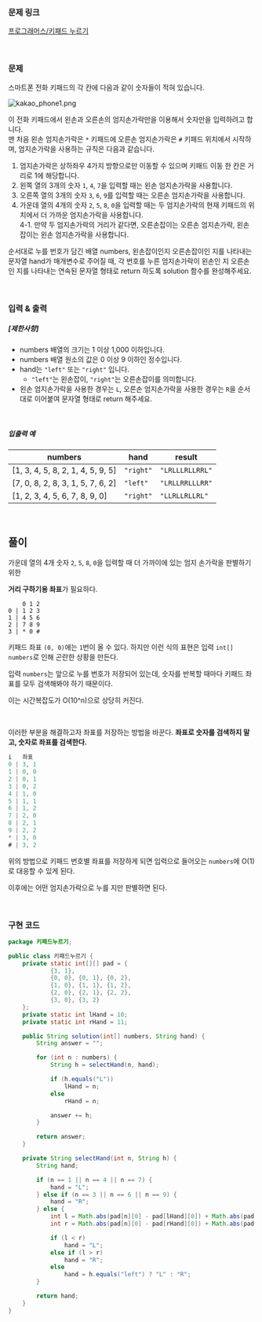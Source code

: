 ### 문제 링크

[프로그래머스/키패드 누르기](https://school.programmers.co.kr/learn/courses/30/lessons/67256)

<br>

### 문제

스마트폰 전화 키패드의 각 칸에 다음과 같이 숫자들이 적혀 있습니다.

![kakao_phone1.png](https://grepp-programmers.s3.ap-northeast-2.amazonaws.com/files/production/4b69a271-5f4a-4bf4-9ebf-6ebed5a02d8d/kakao_phone1.png)

이 전화 키패드에서 왼손과 오른손의 엄지손가락만을 이용해서 숫자만을 입력하려고 합니다.  
맨 처음 왼손 엄지손가락은 `*` 키패드에 오른손 엄지손가락은 `#` 키패드 위치에서 시작하며, 엄지손가락을 사용하는 규칙은 다음과 같습니다.

1. 엄지손가락은 상하좌우 4가지 방향으로만 이동할 수 있으며 키패드 이동 한 칸은 거리로 1에 해당합니다.
2. 왼쪽 열의 3개의 숫자 `1`, `4`, `7`을 입력할 때는 왼손 엄지손가락을 사용합니다.
3. 오른쪽 열의 3개의 숫자 `3`, `6`, `9`를 입력할 때는 오른손 엄지손가락을 사용합니다.
4. 가운데 열의 4개의 숫자 `2`, `5`, `8`, `0`을 입력할 때는 두 엄지손가락의 현재 키패드의 위치에서 더 가까운 엄지손가락을 사용합니다.  
   4-1. 만약 두 엄지손가락의 거리가 같다면, 오른손잡이는 오른손 엄지손가락, 왼손잡이는 왼손 엄지손가락을 사용합니다.

순서대로 누를 번호가 담긴 배열 numbers, 왼손잡이인지 오른손잡이인 지를 나타내는 문자열 hand가 매개변수로 주어질 때, 각 번호를 누른 엄지손가락이 왼손인 지 오른손인 지를 나타내는 연속된 문자열 형태로 return 하도록 solution 함수를 완성해주세요.

<br>

### 입력 & 출력

##### **[제한사항]**

- numbers 배열의 크기는 1 이상 1,000 이하입니다.
- numbers 배열 원소의 값은 0 이상 9 이하인 정수입니다.
- hand는 `"left"` 또는 `"right"` 입니다.
    - `"left"`는 왼손잡이, `"right"`는 오른손잡이를 의미합니다.
- 왼손 엄지손가락을 사용한 경우는 `L`, 오른손 엄지손가락을 사용한 경우는 `R`을 순서대로 이어붙여 문자열 형태로 return 해주세요.

<br>

##### **입출력 예**

| numbers                           | hand      | result          |
| --------------------------------- | --------- | --------------- |
| [1, 3, 4, 5, 8, 2, 1, 4, 5, 9, 5] | `"right"` | `"LRLLLRLLRRL"` |
| [7, 0, 8, 2, 8, 3, 1, 5, 7, 6, 2] | `"left"`  | `"LRLLRRLLLRR"` |
| [1, 2, 3, 4, 5, 6, 7, 8, 9, 0]    | `"right"` | `"LLRLLRLLRL"`  |

<br>

## 풀이

가운데 열의 4개 숫자 `2`, `5`, `8`, `0`을 입력할 때 더 가까이에 있는 엄지 손가락을 판별하기 위한 

<b>거리 구하기용 좌표</b>가 필요하다.  

```
    0 1 2
0 | 1 2 3
1 | 4 5 6
2 | 7 8 9
3 | * 0 #
```

키패드 좌표 `(0, 0)`에는 `1`번이 올 수 있다. 하지만 이런 식의 표현은 입력 `int[] numbers`로 인해 곤란한 상황을 만든다.  

입력 `numbers`는 앞으로 누를 번호가 저장되어 있는데, 숫자를 반복할 때마다 키패드 좌표를 모두 검색해봐야 하기 때문이다.  

이는 시간복잡도가 O(10^n)으로 상당히 커진다.  

<br>

이러한 부분을 해결하고자 좌표를 저장하는 방법을 바꾼다. <b>좌표로 숫자를 검색하지 말고, 숫자로 좌표를 검색한다.</b>  

```java
i   좌표
0 | 3, 1
1 | 0, 0
2 | 0, 1
3 | 0, 2
4 | 1, 0
5 | 1, 1
6 | 1, 2
7 | 2, 0
8 | 2, 1
9 | 2, 2
* | 3, 0
# | 3, 2
```

위의 방법으로 키패드 번호별 좌표를 저장하게 되면 입력으로 들어오는 `numbers`에 O(1)로 대응할 수 있게 된다.  

이후에는 어떤 엄지손가락으로 누를 지만 판별하면 된다.  

<br>

### 구현 코드
```java
package 키패드누르기;

public class 키패드누르기 {
    private static int[][] pad = {
            {3, 1},
            {0, 0}, {0, 1}, {0, 2},
            {1, 0}, {1, 1}, {1, 2},
            {2, 0}, {2, 1}, {2, 2},
            {3, 0}, {3, 2}
    };
    private static int lHand = 10;
    private static int rHand = 11;

    public String solution(int[] numbers, String hand) {
        String answer = "";

        for (int n : numbers) {
            String h = selectHand(n, hand);

            if (h.equals("L"))
                lHand = n;
            else
                rHand = n;

            answer += h;
        }

        return answer;
    }

    private String selectHand(int n, String h) {
        String hand;

        if (n == 1 || n == 4 || n == 7) {
            hand = "L";
        } else if (n == 3 || n == 6 || n == 9) {
            hand = "R";
        } else {
            int l = Math.abs(pad[n][0] - pad[lHand][0]) + Math.abs(pad[n][1] - pad[lHand][1]);
            int r = Math.abs(pad[n][0] - pad[rHand][0]) + Math.abs(pad[n][1] - pad[rHand][1]);

            if (l < r)
                hand = "L";
            else if (l > r)
                hand = "R";
            else
                hand = h.equals("left") ? "L" : "R";
        }

        return hand;
    }
}
```